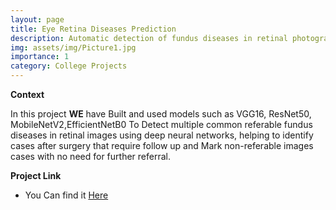 ```yaml
---
layout: page
title: Eye Retina Diseases Prediction
description: Automatic detection of fundus diseases in retinal photographs using deep neural networks.
img: assets/img/Picture1.jpg
importance: 1
category: College Projects
---
```

**Context**

In this project **WE** have Built and used models such as VGG16, ResNet50, MobileNetV2,EfficientNetB0 To Detect multiple common referable fundus diseases in retinal images using deep neural networks, helping to identify cases after surgery that require follow up and Mark non-referable images cases with no need for further referral.  


**Project Link**
* You Can find it [Here](https://github.com/Minaaa01/Eye-Retina-Diseases-Prediction-Website)
